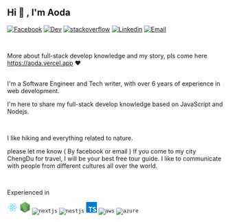 ## Hi 👋 , I'm Aoda

[![Facebook](https://img.shields.io/badge/-Facebook-1DA1F2?style=for-the-badge&logo=twitter&logoColor=white&link=https://www.facebook.com/profile.php?id=100081490454983)](https://www.facebook.com/profile.php?id=100081490454983)
[![Dev](https://img.shields.io/badge/-Dev.to-ffffff?style=for-the-badge&logo=dev.to&logoColor=0A0A0A)](https://dev.to/aoda-zhang)
[![stackoverflow](https://img.shields.io/badge/-stackoverflow-%23333?style=for-the-badge&logo=stackoverflow&logoColor=white)](https://stackoverflow.com/users/15841174/aoda)
[![Linkedin](https://img.shields.io/badge/-LinkedIn-0077B5?style=for-the-badge&logo=linkedin&logoColor=white&link=https://www.linkedin.com/in/aodazhang)](https://www.linkedin.com/in/aodazhang)
[![Email](https://img.shields.io/badge/-Email-%23333?style=for-the-badge&logo=gmail&logoColor=white)](mailto:aodazhang666@gmail.com)

<br />

More about full-stack develop knowledge and my story, pls come here https://aoda.vercel.app ❤️

<br />
I'm a Software Engineer and Tech writer, with over 6 years of experience in web development.

I'm here to share my full-stack develop knowledge based on JavaScript and Nodejs.

<br />

I like hiking and everything related to nature.

please let me know ( By facebook or email ) If you come to my city ChengDu for travel, I will be your best free tour guide. I like to communicate with people from different cultures all over the world.

<br />

Experienced in

<code><img height="25" alt="react" src="https://raw.githubusercontent.com/github/explore/80688e429a7d4ef2fca1e82350fe8e3517d3494d/topics/react/react.png"></code>
<code><img height="25" alt="nodejs" src="https://raw.githubusercontent.com/github/explore/80688e429a7d4ef2fca1e82350fe8e3517d3494d/topics/nodejs/nodejs.png"></code>
<code><img height="25" alt="nextjs" src="https://cdn-1.webcatalog.io/catalog/next-js-docs/next-js-docs-icon-filled-256.png?v=1675593584368"></code> 
<code><img height="25" alt="nestjs" src="https://docs.nestjs.com/assets/logo-small-gradient.svg"></code>
<code><img height="25" alt="typescript" src="https://raw.githubusercontent.com/github/explore/80688e429a7d4ef2fca1e82350fe8e3517d3494d/topics/typescript/typescript.png"></code>
<code><img height="25" alt="aws" src="https://upload.wikimedia.org/wikipedia/commons/thumb/5/5c/AWS_Simple_Icons_AWS_Cloud.svg/512px-AWS_Simple_Icons_AWS_Cloud.svg.png?25191001252601"></code>
<code><img height="25" alt="azure" src=https://upload.wikimedia.org/wikipedia/commons/thumb/f/fa/Microsoft_Azure.svg/1200px-Microsoft_Azure.svg.png></code>
